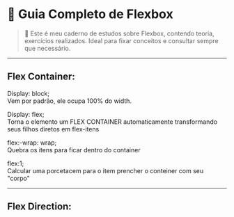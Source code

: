 # 🌟 Guia Completo de Flexbox

> 📒 Este é meu caderno de estudos sobre Flexbox, contendo teoria, exercícios realizados. Ideal para fixar conceitos e consultar sempre que necessário.

---
## Flex Container:
<p>Display: block;<br>Vem por padrão, ele ocupa 100% do width.</p>

<p>Display: flex;<br>Torna o elemento um <storng>FLEX CONTAINER</storng> automaticamente transformando seus filhos diretos em flex-itens</p>

<p>flex:-wrap: wrap;<br>Quebra os itens para ficar dentro do container</p>
<p>flex:1;<br>Calcular uma porcetacem para o item prencher o conteiner com seu "corpo"</p>

---
## Flex Direction:
